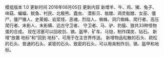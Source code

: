 模组版本 1.0
更新时间 2016年08月05日
更新内容
新增羊、牛、鸡、猪、兔子、哞菇、蝙蝠、鱿鱼、村民、北极熊、蠹虫、 潜影贝、骷髅、凋灵骷髅、女巫、僵尸、僵尸猪人、史莱姆、岩浆怪、恶魂、烈焰人、蜘蛛、洞穴蜘蛛、爬行者、高压爬行者、末影人、末影螨、远古守卫者、 守卫者、马、驴、豹猫、狼共33种怪物蛋的合成。
现在活塞可以回收剑、镐、盔甲、矿车、马铠，制作煤炭、钻石。
新增“放置 地标”和“回到 地标”，可用于在主世界传送。
新增物品松散的石头、疏松的石头、普通的石头、紧密的石头、致密的石头，可以用来制作剑、镐、盔甲和地标。
